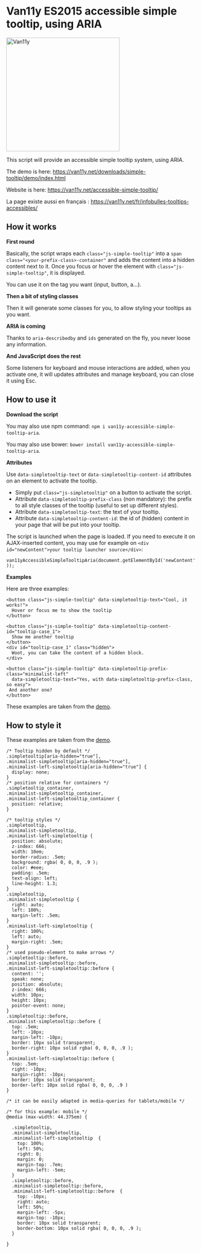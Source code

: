 # Van11y ES2015 accessible simple tooltip, using ARIA

<img src="https://van11y.net/layout/images/logo-van11y.svg" alt="Van11y" width="300" />

This script will provide an accessible simple tooltip system, using ARIA.

The demo is here: https://van11y.net/downloads/simple-tooltip/demo/index.html

Website is here: https://van11y.net/accessible-simple-tooltip/

La page existe aussi en français : https://van11y.net/fr/infobulles-tooltips-accessibles/

## How it works

__First round__

Basically, the script wraps each ```class="js-simple-tooltip"``` into a ```span class="<your-prefix-class>-container"``` and adds the content into a hidden content next to it. Once you focus or hover the element with ```class="js-simple-tooltip"```, it is displayed.

You can use it on the tag you want (input, button, a…).

__Then a bit of styling classes__

Then it will generate some classes for you, to allow styling your tooltips as you want.

__ARIA is coming__

Thanks to ```aria-describedby``` and ```ids``` generated on the fly, you never loose any information.

__And JavaScript does the rest__

Some listeners for keyboard and mouse interactions are added, when you activate one, it will updates attributes and manage keyboard, you can close it using Esc.

## How to use it

__Download the script__

You may also use npm command: ```npm i van11y-accessible-simple-tooltip-aria```.

You may also use bower: ```bower install van11y-accessible-simple-tooltip-aria```.

__Attributes__

Use ```data-simpletooltip-text``` or ```data-simpletooltip-content-id``` attributes on an element to activate the tooltip.

- Simply put ```class="js-simpletooltip"``` on a button to activate the script.
- Attribute ```data-simpletooltip-prefix-class``` (non mandatory): the prefix to all style classes of the tooltip (useful to set up different styles).
- Attribute ```data-simpletooltip-text```: the text of your tooltip.
- Attribute ```data-simpletooltip-content-id```: the id of (hidden) content in your page that will be put into your tooltip.

The script is launched when the page is loaded. If you need to execute it on AJAX-inserted content, you may use for example on `<div id="newContent">your tooltip launcher source</div>`:

```van11yAccessibleSimpleTooltipAria(document.getElementById('newContent'));```

__Examples__

Here are three examples:
```
<button class="js-simple-tooltip" data-simpletooltip-text="Cool, it works!">
  Hover or focus me to show the tooltip
</button>

<button class="js-simple-tooltip" data-simpletooltip-content-id="tooltip-case_1">
  Show me another tooltip
</button>
<div id="tooltip-case_1" class="hidden">
  Woot, you can take the content of a hidden block.
</div>

<button class="js-simple-tooltip" data-simpletooltip-prefix-class="minimalist-left"
  data-simpletooltip-text="Yes, with data-simpletooltip-prefix-class, so easy">
 And another one?
</button>
```
These examples are taken from the [demo](https://van11y.net/downloads/simple-tooltip/demo/index.html).

## How to style it

These examples are taken from the [demo](https://van11y.net/downloads/simple-tooltip/demo/index.html).
```
/* Tooltip hidden by default */
.simpletooltip[aria-hidden="true"],
.minimalist-simpletooltip[aria-hidden="true"],
.minimalist-left-simpletooltip[aria-hidden="true"] {
  display: none;
}
/* position relative for containers */
.simpletooltip_container,
.minimalist-simpletooltip_container,
.minimalist-left-simpletooltip_container {
  position: relative;
}

/* tooltip styles */
.simpletooltip,
.minimalist-simpletooltip,
.minimalist-left-simpletooltip {
  position: absolute;
  z-index: 666;
  width: 10em;
  border-radius: .5em;
  background: rgba( 0, 0, 0, .9 );
  color: #eee;
  padding: .5em;
  text-align: left;
  line-height: 1.3;
}
.simpletooltip,
.minimalist-simpletooltip {
  right: auto;
  left: 100%;
  margin-left: .5em;
}
.minimalist-left-simpletooltip {
  right: 100%;
  left: auto;
  margin-right: .5em;
}
/* used pseudo-element to make arrows */
.simpletooltip::before,
.minimalist-simpletooltip::before,
.minimalist-left-simpletooltip::before {
  content: '';
  speak: none;
  position: absolute;
  z-index: 666;
  width: 10px;
  height: 10px;
  pointer-event: none;
}
.simpletooltip::before,
.minimalist-simpletooltip::before {
  top: .5em;
  left: -10px;
  margin-left: -10px;
  border: 10px solid transparent;
  border-right: 10px solid rgba( 0, 0, 0, .9 );
}
.minimalist-left-simpletooltip::before {
  top: .5em;
  right: -10px;
  margin-right: -10px;
  border: 10px solid transparent;
  border-left: 10px solid rgba( 0, 0, 0, .9 )
}

/* it can be easily adapted in media-queries for tablets/mobile */

/* for this example: mobile */
@media (max-width: 44.375em) {

  .simpletooltip,
  .minimalist-simpletooltip,
  .minimalist-left-simpletooltip  {
    top: 100%;
    left: 50%;
	right: 0;
    margin: 0;
	margin-top: .7em;
	margin-left: -5em;
  }
  .simpletooltip::before,
  .minimalist-simpletooltip::before,
  .minimalist-left-simpletooltip::before  {
    top: -10px;
	right: auto;
	left: 50%;
	margin-left: -5px;
    margin-top: -10px;
    border: 10px solid transparent;
    border-bottom: 10px solid rgba( 0, 0, 0, .9 );
  }

}
```

